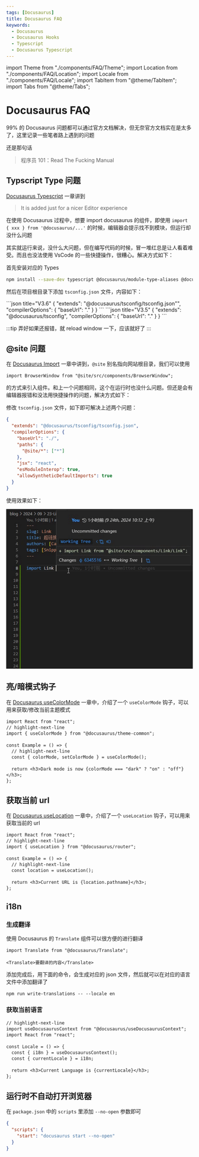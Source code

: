 ```yaml
---
tags: [Docusaurus]
title: Docusaurus FAQ
keywords:
  - Docusaurus
  - Docusaurus Hooks
  - Typescript
  - Docusaurus Typescript
---
```


import Theme from "./components/FAQ/Theme";
import Location from "./components/FAQ/Location";
import Locale from "./components/FAQ/Locale";
import TabItem from "@theme/TabItem";
import Tabs from "@theme/Tabs";

# Docusaurus FAQ

99% 的 Docusaurus 问题都可以通过官方文档解决，但无奈官方文档实在是太多了，这里记录一些笔者路上遇到的问题

还是那句话

> 程序员 101：Read The Fucking Manual

## Typscript Type 问题

[Docusaurus Typescript] 一章讲到

> It is added just for a nicer Editor experience

在使用 Docusaurus 过程中，想要 import docusaurus 的组件，即使用 `import { xxx } from '@docusaurus/...'` 的时候，编辑器会提示找不到模块，但运行却没什么问题

其实就运行来说，没什么大问题，但在编写代码的时候，冒一堆红总是让人看着难受。而且也没法使用 VsCode 的一些快捷操作，很糟心。解决方式如下：

首先安装对应的 Types

```bash
npm install --save-dev typescript @docusaurus/module-type-aliases @docusaurus/tsconfig @docusaurus/types
```

然后在项目根目录下添加 `tsconfig.json` 文件，内容如下：

<Tabs>

<TabItem value=">= V3.6" label=">= V3.6">
```json title="V3.6"
{
  "extends": "@docusaurus/tsconfig/tsconfig.json"",
  "compilerOptions": {
    "baseUrl": "."
  }
}
```
</TabItem>

<TabItem value="< V3.6" label="< V3.6">
```json title="V3.5"
{
  "extends": "@docusaurus/tsconfig",
  "compilerOptions": {
    "baseUrl": "."
  }
}
```
</TabItem>

</Tabs>

:::tip
弄好如果还报错，就 reload window 一下，应该就好了
:::

## @site 问题

在 [Docusaurus Import] 一章中讲到，`@site` 别名指向网站根目录，我们可以使用

```tsx
import BrowserWindow from "@site/src/components/BrowserWindow";
```

的方式来引入组件。和上一个问题相同，这个在运行时也没什么问题。但还是会有编辑器报错和没法用快捷操作的问题，解决方式如下：

修改 `tsconfig.json` 文件，如下即可解决上述两个问题：

```json showLineNumbers
{
  "extends": "@docusaurus/tsconfig/tsconfig.json",
  "compilerOptions": {
    "baseUrl": "./",
    "paths": {
      "@site/*": ["*"]
    },
    "jsx": "react",
    "esModuleInterop": true,
    "allowSyntheticDefaultImports": true
  }
}
```

使用效果如下：

![Typescript](./image/Docusaurus-FAQ/typescript.gif)

## 亮/暗模式钩子

在 [Docusaurus useColorMode] 一章中，介绍了一个 `useColorMode` 钩子，可以用来获取/修改当前主题模式

```tsx showLineNumbers
import React from "react";
// highlight-next-line
import { useColorMode } from "@docusaurus/theme-common";

const Example = () => {
  // highlight-next-line
  const { colorMode, setColorMode } = useColorMode();

  return <h3>Dark mode is now {colorMode === "dark" ? "on" : "off"}</h3>;
};
```

<Theme />

## 获取当前 url

在 [Docusaurus useLocation] 一章中，介绍了一个 `useLocation` 钩子，可以用来获取当前的 url

```tsx showLineNumbers
import React from "react";
// highlight-next-line
import { useLocation } from "@docusaurus/router";

const Example = () => {
  // highlight-next-line
  const location = useLocation();

  return <h3>Current URL is {location.pathname}</h3>;
};
```

<Location />

## i18n

### 生成翻译

使用 Docusaurus 的 `Translate` 组件可以很方便的进行翻译

```tsx showLineNumbers
import Translate from "@docusaurus/Translate";

<Translate>要翻译的内容</Translate>
```

添加完成后，用下面的命令，会生成对应的 json 文件，然后就可以在对应的语言文件中添加翻译了


```npm title="生成翻译"
npm run write-translations -- --locale en
```

### 获取当前语言

```tsx showLineNumbers
// highlight-next-line
import useDocusaurusContext from "@docusaurus/useDocusaurusContext";
import React from "react";

const Locale = () => {
  const { i18n } = useDocusaurusContext();
  const { currentLocale } = i18n;

  return <h3>Current Language is {currentLocale}</h3>;
};
```

<Locale />

[Docusaurus Typescript]: https://docusaurus.io/zh-CN/docs/typescript-support
[Docusaurus Import]: https://docusaurus.io/zh-CN/docs/next/markdown-features/react#importing-components
[Docusaurus useColorMode]: https://docusaurus.io/zh-CN/docs/api/themes/configuration#use-color-mode
[Docusaurus useLocation]: https://docusaurus.io/zh-CN/docs/advanced/routing#generating-and-accessing-routes

## 运行时不自动打开浏览器

在 ``package.json`` 中的 ``scripts`` 里添加 ``--no-open`` 参数即可

```json showLineNumbers
{
  "scripts": {
    "start": "docusaurus start --no-open"
  }
}
```